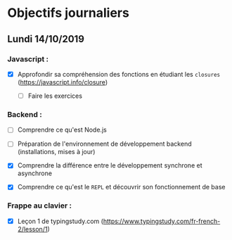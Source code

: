 # Objectifs journaliers

## Lundi 14/10/2019

### Javascript : 

* [x] Approfondir sa compréhension des fonctions en étudiant les `closures` (https://javascript.info/closure)
  * [ ] Faire les exercices


### Backend : 

* [ ] Comprendre ce qu'est Node.js
* [ ] Préparation de l'environnement de développement backend (installations, mises à jour)
* [x] Comprendre la différence entre le développement synchrone et asynchrone
* [x] Comprendre ce qu'est le `REPL` et découvrir son fonctionnement de base


### Frappe au clavier :

* [x] Leçon 1 de typingstudy.com (https://www.typingstudy.com/fr-french-2/lesson/1)
